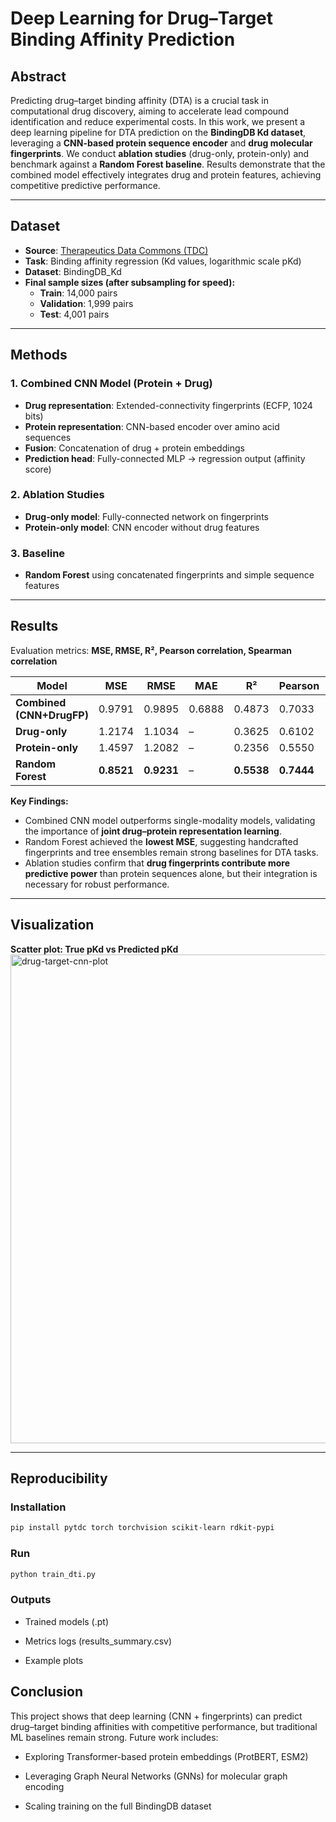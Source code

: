 # Deep Learning for Drug–Target Binding Affinity Prediction

## Abstract
Predicting drug–target binding affinity (DTA) is a crucial task in computational drug discovery, aiming to accelerate lead compound identification and reduce experimental costs. In this work, we present a deep learning pipeline for DTA prediction on the **BindingDB Kd dataset**, leveraging a **CNN-based protein sequence encoder** and **drug molecular fingerprints**. We conduct **ablation studies** (drug-only, protein-only) and benchmark against a **Random Forest baseline**. Results demonstrate that the combined model effectively integrates drug and protein features, achieving competitive predictive performance.

---

## Dataset
- **Source**: [Therapeutics Data Commons (TDC)](https://tdcommons.ai/)  
- **Task**: Binding affinity regression (Kd values, logarithmic scale pKd)  
- **Dataset**: BindingDB_Kd  
- **Final sample sizes (after subsampling for speed):**
  - **Train**: 14,000 pairs
  - **Validation**: 1,999 pairs
  - **Test**: 4,001 pairs

---

## Methods

### 1. Combined CNN Model (Protein + Drug)
- **Drug representation**: Extended-connectivity fingerprints (ECFP, 1024 bits)  
- **Protein representation**: CNN-based encoder over amino acid sequences  
- **Fusion**: Concatenation of drug + protein embeddings  
- **Prediction head**: Fully-connected MLP → regression output (affinity score)

### 2. Ablation Studies
- **Drug-only model**: Fully-connected network on fingerprints  
- **Protein-only model**: CNN encoder without drug features  

### 3. Baseline
- **Random Forest** using concatenated fingerprints and simple sequence features

---

## Results
Evaluation metrics: **MSE, RMSE, R², Pearson correlation, Spearman correlation**  

| Model             | MSE      | RMSE     | MAE    | R²      | Pearson | Spearman |
|------------------|----------|----------|--------|---------|---------|----------|
| **Combined (CNN+DrugFP)** | 0.9791  | 0.9895  | 0.6888 | 0.4873  | 0.7033  | 0.6699   |
| **Drug-only**     | 1.2174  | 1.1034  | –      | 0.3625  | 0.6102  | –        |
| **Protein-only**  | 1.4597  | 1.2082  | –      | 0.2356  | 0.5550  | –        |
| **Random Forest** | **0.8521** | **0.9231** | –      | **0.5538** | **0.7444** | –        |

**Key Findings:**
- Combined CNN model outperforms single-modality models, validating the importance of **joint drug–protein representation learning**.  
- Random Forest achieved the **lowest MSE**, suggesting handcrafted fingerprints and tree ensembles remain strong baselines for DTA tasks.  
- Ablation studies confirm that **drug fingerprints contribute more predictive power** than protein sequences alone, but their integration is necessary for robust performance.

---

## Visualization
**Scatter plot: True pKd vs Predicted pKd**  
<img width="604" height="782" alt="drug-target-cnn-plot" src="https://github.com/user-attachments/assets/2d915213-d0e8-4ec8-b7c6-4c62bb38c82f" />



---

## Reproducibility

### Installation
```bash
pip install pytdc torch torchvision scikit-learn rdkit-pypi
```

### Run
```bash
python train_dti.py
```

### Outputs

- Trained models (.pt)

- Metrics logs (results_summary.csv)

- Example plots

## Conclusion

This project shows that deep learning (CNN + fingerprints) can predict drug–target binding affinities with competitive performance, but traditional ML baselines remain strong. Future work includes:

- Exploring Transformer-based protein embeddings (ProtBERT, ESM2)

- Leveraging Graph Neural Networks (GNNs) for molecular graph encoding

- Scaling training on the full BindingDB dataset

